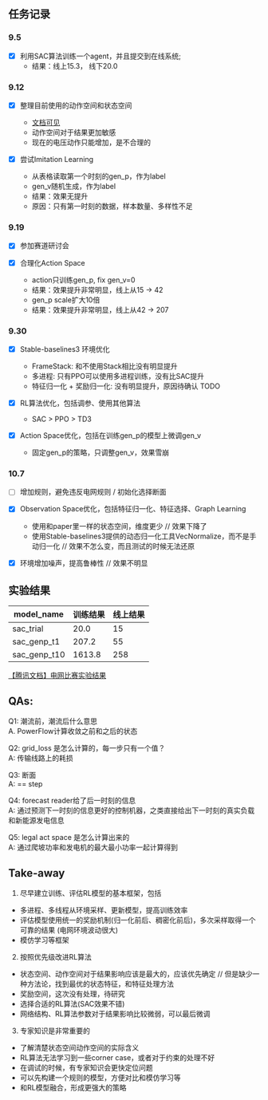 
## 任务记录

### 9.5
- [x] 利用SAC算法训练一个agent，并且提交到在线系统;
    - 结果：线上15.3， 线下20.0

### 9.12     
- [x] 整理目前使用的动作空间和状态空间
    - [文档可见](https://github.com/mikezhang95/grid_control/blob/main/docs/env.md#%E5%90%91%E9%87%8F%E5%8C%96observation)
    - 动作空间对于结果更加敏感
    - 现在的电压动作只能增加，是不合理的

- [x] 尝试Imitation Learning
    - 从表格读取第一个时刻的gen_p，作为label
    - gen_v随机生成，作为label
    - 结果：效果无提升
    - 原因：只有第一时刻的数据，样本数量、多样性不足
    
### 9.19

- [x] 参加赛道研讨会

- [x] 合理化Action Space
    - action只训练gen_p, fix gen_v=0
    - 结果：效果提升非常明显，线上从15 -> 42
    - gen_p scale扩大10倍
    - 结果：效果提升非常明显，线上从42 -> 207

### 9.30

- [x] Stable-baselines3 环境优化
    * FrameStack: 和不使用Stack相比没有明显提升
    * 多进程: 只有PPO可以使用多进程训练，没有比SAC提升
    * 特征归一化 + 奖励归一化: 没有明显提升，原因待确认 TODO

- [x] RL算法优化，包括调参、使用其他算法
    * SAC > PPO > TD3

- [x] Action Space优化，包括在训练gen_p的模型上微调gen_v
    * 固定gen_p的策略，只调整gen_v，效果雪崩

### 10.7

- [ ] 增加规则，避免违反电网规则 / 初始化选择断面


- [x] Observation Space优化，包括特征归一化、特征选择、Graph Learning
    * 使用和paper里一样的状态空间，维度更少 // 效果下降了
    * 使用Stable-baselines3提供的动态归一化工具VecNormalize，而不是手动归一化  // 效果不怎么变，而且测试的时候无法还原
 
- [x] 环境增加噪声，提高鲁棒性 // 效果不明显



## 实验结果

| model_name    | 训练结果 | 线上结果 | 
|---------------|---------|--------|
|  sac_trial    |  20.0   |  15    |
|  sac_genp_t1  |  207.2  |  55    |
|  sac_genp_t10 |  1613.8 |  258   | 

[【腾讯文档】电网比赛实验结果](https://docs.qq.com/sheet/DYWNnSXJNSlVhS09G) 

## QAs:

Q1: 潮流前，潮流后什么意思              
A. PowerFlow计算收敛之前和之后的状态

Q2: grid_loss 是怎么计算的，每一步只有一个值？             
A: 传输线路上的耗损

Q3: 断面          
A: == step

Q4: forecast reader给了后一时刻的信息                
A: 通过预测下一时刻的信息更好的控制机器，之类直接给出下一时刻的真实负载和新能源发电信息

Q5: legal act space 是怎么计算出来的                    
A: 通过爬坡功率和发电机的最大最小功率一起计算得到


## Take-away

1. 尽早建立训练、评估RL模型的基本框架，包括
* 多进程、多线程从环境采样、更新模型，提高训练效率
* 评估模型使用统一的奖励机制(归一化前后、稠密化前后)，多次采样取得一个可靠的结果 (电网环境波动很大)
* 模仿学习等框架

2. 按照优先级改进RL算法
* 状态空间、动作空间对于结果影响应该是最大的，应该优先确定 // 但是缺少一种方法论，找到最优的状态特征，和特征处理方法
* 奖励空间，这次没有处理，待研究
* 选择合适的RL算法(SAC效果不错)
* 网络结构、RL算法参数对于结果影响比较微弱，可以最后微调

3. 专家知识是非常重要的
* 了解清楚状态空间动作空间的实际含义
* RL算法无法学习到一些corner case，或者对于约束的处理不好
* 在调试的时候，有专家知识会更快定位问题
* 可以先构建一个规则的模型，方便对比和模仿学习等
* 和RL模型融合，形成更强大的策略



